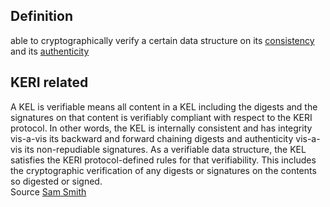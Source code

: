 ## Definition

able to cryptographically verify a certain data structure on its [consistency](inconsistency.md) and its [authenticity](authenticity.md)

## KERI related

A KEL is verifiable means all content in a KEL including the digests and the signatures on that content is verifiably compliant with respect to the KERI protocol. In other words, the KEL is internally consistent and has integrity vis-a-vis its backward and forward chaining digests and authenticity vis-a-vis its non-repudiable signatures. As a verifiable data structure, the KEL satisfies the KERI protocol-defined rules for that verifiability. This includes the cryptographic verification of any digests or signatures on the contents so digested or signed.\
Source [Sam Smith](https://github.com/WebOfTrust/ietf-keri/blob/main/draft-ssmith-keri.md#basic-terminology)
